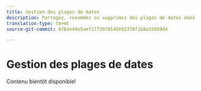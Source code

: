 ```yaml
---
title: Gestion des plages de dates
description: Partagez, renommez ou supprimez des plages de dates dans   Workspace.
translation-type: tm+mt
source-git-commit: 076ee40e5aef1773976545692378f1b8a55089d4

---
```



# Gestion des plages de dates

Contenu bientôt disponible!
